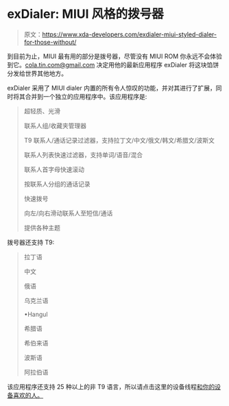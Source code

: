 # exDialer: MIUI 风格的拨号器

> 原文：<https://www.xda-developers.com/exdialer-miui-styled-dialer-for-those-without/>

到目前为止，MIUI 最有用的部分是拨号器，尽管没有 MIUI ROM 你永远不会体验到它。cola.tin.com@gmail.com 决定用他的最新应用程序 exDialer 将这块馅饼分发给世界其他地方。

exDialer 采用了 MIUI dialer 内置的所有令人惊叹的功能，并对其进行了扩展，同时将其合并到一个独立的应用程序中。该应用程序是:

> 超轻质、光滑
> 
> 联系人组/收藏夹管理器
> 
> T9 联系人/通话记录过滤器，支持拉丁文/中文/俄文/韩文/希腊文/波斯文
> 
> 联系人列表快速过滤器，支持单词/语音/混合
> 
> 联系人首字母快速滚动
> 
> 按联系人分组的通话记录
> 
> 快速拨号
> 
> 向左/向右滑动联系人至短信/通话
> 
> 提供各种主题

拨号器还支持 T9:

> 拉丁语
> 
> 中文
> 
> 俄语
> 
> 乌克兰语
> 
> •Hangul
> 
> 希腊语
> 
> 希伯来语
> 
> 波斯语
> 
> 阿拉伯语

该应用程序还支持 25 种以上的非 T9 语言，所以请点击这里的设备线程[和你的设备喜欢的人。](http://forum.xda-developers.com/showthread.php?t=1329172)